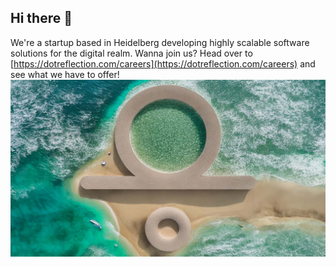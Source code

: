 ## Hi there 👋
We're a startup based in Heidelberg developing highly scalable software solutions for the digital realm. Wanna join us? Head over to [https://dotreflection.com/careers](https://dotreflection.com/careers) and see what we have to offer!
![Dotreflection in the ocean](profile/ocean.jpg)
<!--

**Here are some ideas to get you started:**

🙋‍♀️ A short introduction - what is your organization all about?
🌈 Contribution guidelines - how can the community get involved?
👩‍💻 Useful resources - where can the community find your docs? Is there anything else the community should know?
🍿 Fun facts - what does your team eat for breakfast?
🧙 Remember, you can do mighty things with the power of [Markdown](https://docs.github.com/github/writing-on-github/getting-started-with-writing-and-formatting-on-github/basic-writing-and-formatting-syntax)
-->
